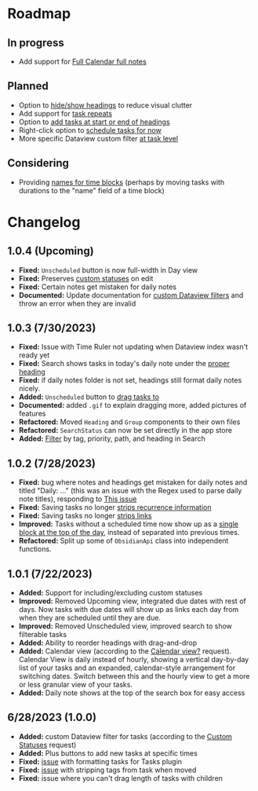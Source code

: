 # Roadmap

## In progress
- Add support for [Full Calendar full notes](https://github.com/joshuatazrein/obsidian-time-ruler/issues/10#issuecomment-1655804209)

## Planned
-  Option to [hide/show headings](https://github.com/joshuatazrein/obsidian-time-ruler/issues/11#issuecomment-1655862428) to reduce visual clutter
- Add support for [task repeats](https://github.com/joshuatazrein/obsidian-time-ruler/issues/5#issuecomment-1646958839)
- Option to [add tasks at start or end of headings](https://github.com/joshuatazrein/obsidian-time-ruler/issues/12)
- Right-click option to [schedule tasks for now](https://github.com/joshuatazrein/obsidian-time-ruler/issues/16#event-9959008621)
- More specific Dataview custom filter [at task level](https://github.com/joshuatazrein/obsidian-time-ruler/issues/18)

## Considering
- Providing [names for time blocks](https://github.com/joshuatazrein/obsidian-time-ruler/issues/11#issuecomment-1655862428) (perhaps by moving tasks with durations to the "name" field of a time block)

# Changelog

## 1.0.4 (Upcoming)
- **Fixed:** `Unscheduled` button is now full-width in Day view
- **Fixed:** Preserves [custom statuses](https://github.com/joshuatazrein/obsidian-time-ruler/issues/19) on edit
- **Fixed:** Certain notes get mistaken for daily notes
- **Documented:** Update documentation for [custom Dataview filters](https://github.com/joshuatazrein/obsidian-time-ruler/issues/18) and throw an error when they are invalid

## 1.0.3 (7/30/2023)
- **Fixed:** Issue with Time Ruler not updating when Dataview index wasn't ready yet
- **Fixed:** Search shows tasks in today's daily note under the [proper heading](https://github.com/joshuatazrein/obsidian-time-ruler/issues/14)
- **Fixed:** if daily notes folder is not set, headings still format daily notes nicely.
- **Added:** `Unscheduled` button to [drag tasks to](https://github.com/joshuatazrein/obsidian-time-ruler/issues/13)
- **Documented:** added `.gif` to explain dragging more, added pictures of features
- **Refactored:** Moved `Heading` and `Group` components to their own files
- **Refactored:** `SearchStatus` can now be set directly in the app store
- **Added:** [Filter](https://github.com/joshuatazrein/obsidian-time-ruler/issues/16#event-9959008621) by tag, priority, path, and heading in Search

## 1.0.2 (7/28/2023)
- **Fixed:** bug where notes and headings get mistaken for daily notes and titled "Daily: ..." (this was an issue with the Regex used to parse daily note titles), responding to [This issue](https://github.com/joshuatazrein/obsidian-time-ruler/issues/11#issuecomment-1655862428)
- **Fixed:** Saving tasks no longer [strips recurrence information](https://github.com/joshuatazrein/obsidian-time-ruler/issues/9#issuecomment-1655801314)
- **Fixed:** Saving tasks no longer [strips links](https://github.com/joshuatazrein/obsidian-time-ruler/issues/9#issuecomment-1655801314)
- **Improved:** Tasks without a scheduled time now show up as a [single block at the top of the day](https://github.com/joshuatazrein/obsidian-time-ruler/issues/11#issuecomment-1655862428), instead of separated into previous times.
- **Refactored:** Split up some of `ObsidianApi` class into independent functions.

## 1.0.1 (7/22/2023)
- **Added:** Support for including/excluding custom statuses
- **Improved:** Removed Upcoming view, integrated due dates with rest of days. Now tasks with due dates will show up as links each day from when they are scheduled until they are due. 
- **Improved:** Removed Unscheduled view, improved search to show filterable tasks
- **Added:** Ability to reorder headings with drag-and-drop
- **Added:** Calendar view (according to the [Calendar view?](https://github.com/joshuatazrein/obsidian-time-ruler/issues/1) request). Calendar View is daily instead of hourly, showing a vertical day-by-day list of your tasks and an expanded, calendar-style arrangement for switching dates. Switch between this and the hourly view to get a more or less granular view of your tasks.
- **Added:** Daily note shows at the top of the search box for easy access

## 6/28/2023 (1.0.0)
- **Added:** custom Dataview filter for tasks (according to the [Custom Statuses](https://github.com/joshuatazrein/obsidian-time-ruler/issues/3) request)
- **Added:** Plus buttons to add new tasks at specific times
- **Fixed:** [issue](https://github.com/joshuatazrein/obsidian-time-ruler/issues/2) with formatting tasks for Tasks plugin
- **Fixed:** [issue](https://github.com/joshuatazrein/obsidian-time-ruler/issues/4) with stripping tags from task when moved
- **Fixed:** issue where you can't drag length of tasks with children
